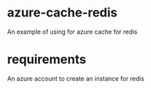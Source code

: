 # azure-cache-redis
An example of using for azure cache for redis

# requirements
An azure account to create an instance for redis 
